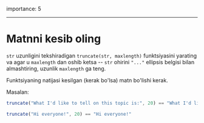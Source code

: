 importance: 5

---

# Matnni kesib oling

`str` uzunligini tekshiradigan `truncate(str, maxlength)` funktsiyasini yarating va agar u `maxlength` dan oshib ketsa -- `str` ohirini `"..."` ellipsis belgisi bilan almashtiring, uzunlik `maxlength` ga teng.

Funktsiyaning natijasi kesilgan (kerak bo'lsa) matn bo'lishi kerak.

Masalan:

```js
truncate("What I'd like to tell on this topic is:", 20) == "What I'd like to te…"

truncate("Hi everyone!", 20) == "Hi everyone!"
```
